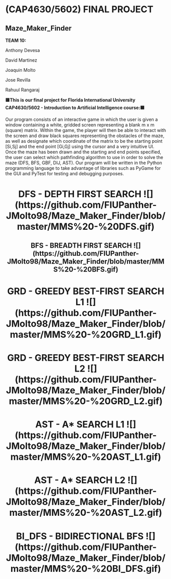 # (CAP4630/5602) FINAL PROJECT
## Maze_Maker_Finder 

<b>TEAM 10:</b>

Anthony Devesa

David Martinez

Joaquin Molto

Jose Revilla

Rahuul Rangaraj


<b>🟨This is our final project for Florida International University CAP4630/5602 - Introduction to Artificial Intelligence course:🟦</b> 

Our program consists of an interactive game in which the user is given a window containing a white, gridded screen representing a blank m x m (square) matrix. Within the game, the player will then be able to interact with the screen and draw black squares representing the obstacles of the maze, as well as designate which coordinate of the matrix to be the starting point [Si,Sj] and the end point [Gi,Gj] using the cursor and a very intuitive UI. Once the maze has been drawn and the starting and end points specified, the user can select which pathfinding algorithm to use in order to solve the maze (DFS, BFS, GBF, DIJ, AST). Our program will be written in the Python programming language to take advantage of libraries such as PyGame for the GUI and PyTest for testing and debugging purposes.

<h1 align ="center">
 <b> DFS - DEPTH FIRST SEARCH </b>
 ![](https://github.com/FIUPanther-JMolto98/Maze_Maker_Finder/blob/master/MMS%20-%20DFS.gif)
</h1>
 
<h2 align ="center">
<b> BFS - BREADTH FIRST SEARCH </b>
![](https://github.com/FIUPanther-JMolto98/Maze_Maker_Finder/blob/master/MMS%20-%20BFS.gif)
</h1>
  
<h1 align ="center">
<b> GRD - GREEDY BEST-FIRST SEARCH L1 </b>
![](https://github.com/FIUPanther-JMolto98/Maze_Maker_Finder/blob/master/MMS%20-%20GRD_L1.gif)
</h1>

<h1 align ="center">
<b> GRD - GREEDY BEST-FIRST SEARCH L2 </b>
![](https://github.com/FIUPanther-JMolto98/Maze_Maker_Finder/blob/master/MMS%20-%20GRD_L2.gif)
</h1>

<h1 align ="center">  
<b> AST - A* SEARCH L1 </b>
![](https://github.com/FIUPanther-JMolto98/Maze_Maker_Finder/blob/master/MMS%20-%20AST_L1.gif)
</h1>

<h1 align ="center">  
<b> AST - A* SEARCH L2 </b>
![](https://github.com/FIUPanther-JMolto98/Maze_Maker_Finder/blob/master/MMS%20-%20AST_L2.gif)
</h1>

<h1 align ="center">  
<b> BI_DFS - BIDIRECTIONAL BFS </b>
![](https://github.com/FIUPanther-JMolto98/Maze_Maker_Finder/blob/master/MMS%20-%20BI_DFS.gif)
</h1>
